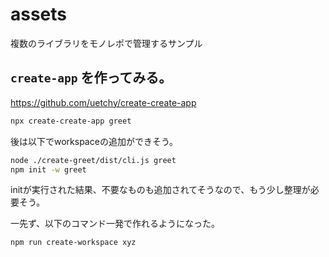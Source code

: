 # assets
複数のライブラリをモノレポで管理するサンプル

## `create-app` を作ってみる。

https://github.com/uetchy/create-create-app

```sh
npx create-create-app greet
```

後は以下でworkspaceの追加ができそう。

```sh
node ./create-greet/dist/cli.js greet
npm init -w greet
```

initが実行された結果、不要なものも追加されてそうなので、もう少し整理が必要そう。

一先ず、以下のコマンド一発で作れるようになった。

```sh
npm run create-workspace xyz
```
